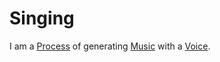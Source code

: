 # Singing

I am a [Process](10000042.md) of generating [Music](90000000.md) with a [Voice](60096.md).